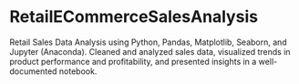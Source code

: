 # RetailECommerceSalesAnalysis
Retail Sales Data Analysis using Python, Pandas, Matplotlib, Seaborn, and Jupyter (Anaconda). Cleaned and analyzed sales data, visualized trends in product performance and profitability, and presented insights in a well-documented notebook.
